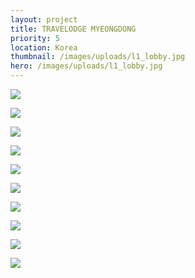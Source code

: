 ```yaml
---
layout: project
title: TRAVELODGE MYEONGDONG
priority: 5
location: Korea
thumbnail: /images/uploads/l1_lobby.jpg
hero: /images/uploads/l1_lobby.jpg
---
```


![](/images/uploads/l1_lobby.jpg)

![](/images/uploads/l1-lodge_option2.jpg)

![](/images/uploads/l1_lift-lobby.jpg)

![](/images/uploads/screen-shot-2022-02-10-at-1.30.32-am.png)

![](/images/uploads/screen-shot-2022-02-10-at-1.27.13-am.png)

![](/images/uploads/b1_spa-reception.jpg)

![](/images/uploads/b1-snack-bar.jpg)

![](/images/uploads/b1-spa-treatment-room.jpg)

![](/images/uploads/b1-gym.jpg)

![](/images/uploads/screen-shot-2022-02-10-at-1.27.38-am.png)

